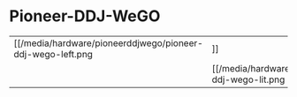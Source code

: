 # Pioneer-DDJ-WeGO

|                                                         |                                                        |                                                          |
| ------------------------------------------------------- | ------------------------------------------------------ | -------------------------------------------------------- |
| [[/media/hardware/pioneerddjwego/pioneer-ddj-wego-left.png|]] | [[/media/hardware/pioneerddjwego/pioneer-ddj-wego-top.png|]] | [[/media/hardware/pioneerddjwego/pioneer-ddj-wego-right.png|]] |
|                                                         | [[/media/hardware/pioneerddjwego/pioneer-ddj-wego-lit.png|]] |                                                          |
